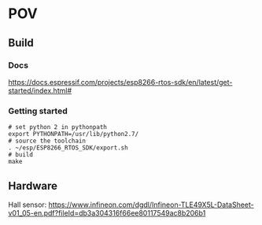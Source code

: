 # POV

## Build

### Docs

https://docs.espressif.com/projects/esp8266-rtos-sdk/en/latest/get-started/index.html#

### Getting started

```shell
# set python 2 in pythonpath
export PYTHONPATH=/usr/lib/python2.7/
# source the toolchain
. ~/esp/ESP8266_RTOS_SDK/export.sh
# build
make
```

## Hardware

Hall sensor: https://www.infineon.com/dgdl/Infineon-TLE49X5L-DataSheet-v01_05-en.pdf?fileId=db3a304316f66ee80117549ac8b206b1
